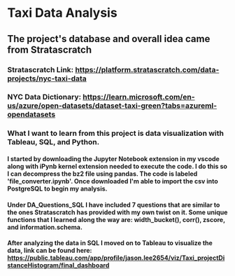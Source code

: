 # Taxi Data Analysis

## The project's database and overall idea came from Stratascratch

### Stratascratch Link: https://platform.stratascratch.com/data-projects/nyc-taxi-data
### NYC Data Dictionary: https://learn.microsoft.com/en-us/azure/open-datasets/dataset-taxi-green?tabs=azureml-opendatasets

### What I want to learn from this project is data visualization with Tableau, SQL, and Python. 

#### I started by downloading the Jupyter Notebook extension in my vscode along with iPynb kernel extension needed to execute the code. I do this so I can decompress the bz2 file using pandas. The code is labeled 'file_converter.ipynb'. Once downloaded I'm able to import the csv into PostgreSQL to begin my analysis.

#### Under DA_Questions_SQL I have included 7 questions that are similar to the ones Stratascratch has provided with my own twist on it. Some unique functions that I learned along the way are: width_bucket(), corr(), zscore, and information.schema.

#### After analyzing the data in SQL I moved on to Tableau to visualize the data, link can be found here: https://public.tableau.com/app/profile/jason.lee2654/viz/Taxi_projectDistanceHistogram/final_dashboard
